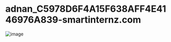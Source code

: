 # adnan_C5978D6F4A15F638AFF4E4146976A839-smartinternz.com

![image](https://github.com/AdnanAbdulAzeez/adnan_C5978D6F4A15F638AFF4E4146976A839-smartinternz.com/assets/149295728/3f6217dd-0242-416e-94e8-60f4ccbb6a13)

